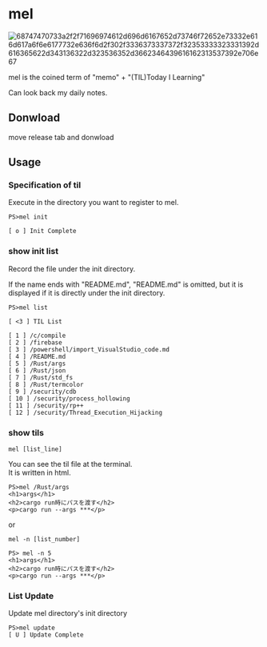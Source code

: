 # mel
![68747470733a2f2f71696974612d696d6167652d73746f72652e73332e616d617a6f6e6177732e636f6d2f302f3336373337372f32353333323331392d616365622d343136322d323536352d3662346439616162313537392e706e67](https://user-images.githubusercontent.com/43775946/53321943-3c4c9f00-391d-11e9-9483-083ee9c8201a.png)

mel is the coined term of "memo" + "(TIL)Today I Learning"

Can look back my daily notes.


## Donwload
move release tab and donwload

## Usage

### Specification of til
Execute in the directory you want to register to mel.

```
PS>mel init

[ o ] Init Complete
```

### show init list
Record the file under the init directory.

If the name ends with "README.md", "README.md" is omitted, but it is displayed if it is directly under the init directory.

```
PS>mel list

[ <3 ] TIL List

[ 1 ] /c/compile
[ 2 ] /firebase
[ 3 ] /powershell/import_VisualStudio_code.md
[ 4 ] /README.md
[ 5 ] /Rust/args
[ 6 ] /Rust/json
[ 7 ] /Rust/std_fs
[ 8 ] /Rust/termcolor
[ 9 ] /security/cdb
[ 10 ] /security/process_hollowing
[ 11 ] /security/rp++
[ 12 ] /security/Thread_Execution_Hijacking
```

### show tils  
```
mel [list_line]
```

You can see the til file at the terminal.  
It is written in html.

```
PS>mel /Rust/args
<h1>args</h1>
<h2>cargo run時にパスを渡す</h2>
<p>cargo run --args ***</p>

```

or  

```
mel -n [list_number]
```

```
PS> mel -n 5
<h1>args</h1>
<h2>cargo run時にパスを渡す</h2>
<p>cargo run --args ***</p>

```

### List Update
Update mel directory's init directory

```
PS>mel update
[ U ] Update Complete
```